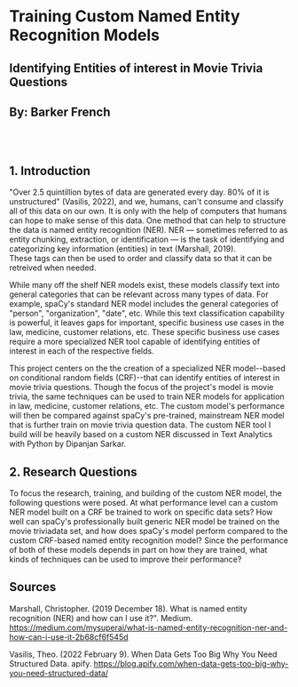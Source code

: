 # Training Custom Named Entity Recognition Models

## Identifying Entities of interest in Movie Trivia Questions
## By: Barker French
<br>
<br>

## 1. Introduction

"Over 2.5 quintillion bytes of data are generated every day.  80% of it is unstructured" (Vasilis, 2022), and we, humans, can't 
consume and classify all of this data on our own.  It is only with the help of computers that humans can hope to make sense of this data.
One method that can help to structure the data is named entity recognition (NER).  NER — sometimes referred to as entity 
chunking, extraction, or identification — is the task of identifying and categorizing key information (entities) in text (Marshall, 2019).  
These tags can then be used to order and classify data so that it can be retreived when needed. 

While many off the shelf NER models exist, these models classify text into general categories that can be relevant across many types of data. For example, spaCy's standard NER model includes the general categories of "person", "organization", "date", etc. While this text classification capability is powerful, it leaves gaps for important, specific business use cases in the law, medicine, customer relations, etc. These specific business use cases require a more specialized NER tool capable
of identifying entities of interest in each of the respective fields. 

This project centers on the the creation of a specialized NER model--based on conditional random fields (CRF)--that can identify entities of interest in movie trivia questions.  Though the focus of the project's model is movie trivia, the same techniques can be used to train NER models for application in law, medicine, customer relations, etc.  The  custom model's performance will then be compared against spaCy's pre-trained, mainstream NER model that is further train on movie trivia question data. The custom NER tool I build will be heavily based on a custom NER discussed in Text Analytics with Python by Dipanjan Sarkar.

## 2. Research Questions

To focus the research, training, and building of the custom NER model, the following questions were posed.  At what performance level can a custom NER model built on a CRF be trained to work on specific data sets?  How well can spaCy's professionally built generic NER model be trained on the movie triviadata set, and how does spaCy's model perform compared to the custom CRF-based named entity recognition model?  Since the performance of both of these models depends in part on how they are trained, what kinds of techniques can be used to improve their performance?



















## Sources

Marshall, Christopher. (2019 December 18).  What is named entity recognition (NER) and how can I use it?".
Medium. https://medium.com/mysuperai/what-is-named-entity-recognition-ner-and-how-can-i-use-it-2b68cf6f545d

Vasilis, Theo. (2022 February 9). When Data Gets Too Big Why You Need Structured Data. apify.
https://blog.apify.com/when-data-gets-too-big-why-you-need-structured-data/


